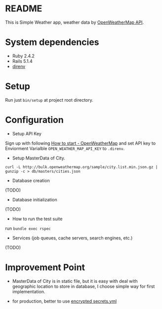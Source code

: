 # README

This is Simple Weather app, weather data by [OpenWeatherMap API](http://openweathermap.org/).

# System dependencies

* Ruby 2.4.2
* Rails 5.1.4
* [direnv](https://direnv.net/)

# Setup

Run just `bin/setup` at project root directory.

# Configuration

* Setup API Key

Sign up with following [How to start - OpenWeatherMap](http://openweathermap.org/appid) and set API key to Enviorment Varialble `OPEN_WEATHER_MAP_API_KEY` to `.direnv`.

* Setup MasterData of City.

```
curl -L http://bulk.openweathermap.org/sample/city.list.min.json.gz | gunzip -c > db/masters/cities.json
```

* Database creation

(TODO)

* Database initialization

(TODO)

* How to run the test suite

run `bundle exec rspec`

* Services (job queues, cache servers, search engines, etc.)

(TODO)

# Improvement Point

* MasterData of City is in static file, but it is easy with deal with geographic location to store in database, I choose simple way for first implementation.

* for production, better to use [encrypted secrets.yml](http://guides.rubyonrails.org/5_1_release_notes.html#encrypted-secrets)
